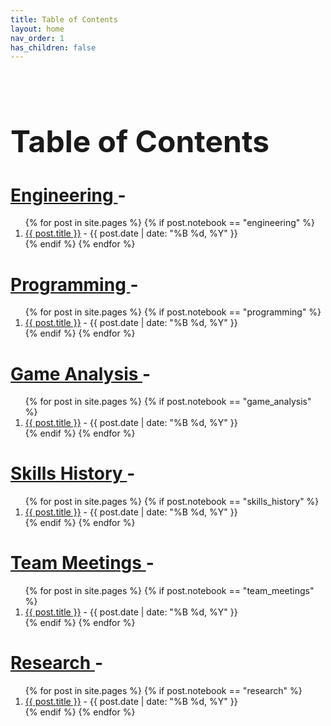```yaml
---
title: Table of Contents
layout: home
nav_order: 1
has_children: false
---
```

<br>
<h1 style="font-size: 3rem !important;" id="page-title">Table of Contents</h1>

<h1>
    <a href="{{site.url}}/docs/engineering/Engineering.html"> Engineering </a> -
</h1>

<ol>
{% for post in site.pages %}
{% if post.notebook == "engineering" %}
    <li>
    <a href="{{ post.url | absolute_url }}">{{ post.title }}</a> 
    - {{ post.date | date: "%B %d, %Y" }}
    </li>
{% endif %}
{% endfor %}
</ol>

<h1>
    <a href="{{site.url}}/docs/programming/Programming.html"> Programming </a> -
</h1>

<ol>
{% for post in site.pages %}
{% if post.notebook == "programming" %}
    <li>
    <a href="{{ post.url | absolute_url }}">{{ post.title }}</a> 
    - {{ post.date | date: "%B %d, %Y" }}
    </li>
{% endif %}
{% endfor %}
</ol>

<h1>
    <a href="{{site.url}}/docs/game_analysis/Game_analysis.html"> Game Analysis </a> -
</h1>

<ol>
{% for post in site.pages %}
{% if post.notebook == "game_analysis" %}
    <li>
    <a href="{{ post.url | absolute_url }}">{{ post.title }}</a> 
    - {{ post.date | date: "%B %d, %Y" }}
    </li>
{% endif %}
{% endfor %}
</ol>

<h1>
    <a href="{{site.url}}/docs/skills_history/Skills_History.html"> Skills History </a> -
</h1>

<ol>
{% for post in site.pages %}
{% if post.notebook == "skills_history" %}
    <li>
    <a href="{{ post.url | absolute_url }}">{{ post.title }}</a> 
    - {{ post.date | date: "%B %d, %Y" }}
    </li>
{% endif %}
{% endfor %}
</ol>

<h1>
    <a href="{{site.url}}/docs/team_meetins/Team_Meetings.html"> Team Meetings </a> -
</h1>

<ol>
{% for post in site.pages %}
{% if post.notebook == "team_meetings" %}
    <li>
    <a href="{{ post.url | absolute_url }}">{{ post.title }}</a> 
    - {{ post.date | date: "%B %d, %Y" }}
    </li>
{% endif %}
{% endfor %}
</ol>

<h1>
    <a href="{{site.url}}/docs/research/Research.html"> Research </a> -
</h1>

<ol>
{% for post in site.pages %}
{% if post.notebook == "research" %}
    <li>
    <a href="{{ post.url | absolute_url }}">{{ post.title }}</a> 
    - {{ post.date | date: "%B %d, %Y" }}
    </li>
{% endif %}
{% endfor %}
</ol>

